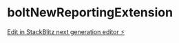 # boltNewReportingExtension

[Edit in StackBlitz next generation editor ⚡️](https://stackblitz.com/~/github.com/jakkulamanojkumar27/boltNewReportingExtension)